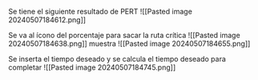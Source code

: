 Se tiene el siguiente resultado de PERT
![[Pasted image 20240507184612.png]]

Se va al ícono del porcentaje para sacar la ruta crítica
![[Pasted image 20240507184638.png]]
 muestra
 ![[Pasted image 20240507184655.png]]

Se inserta el tiempo deseado y se calcula el tiempo deseado para completar
![[Pasted image 20240507184745.png]]

